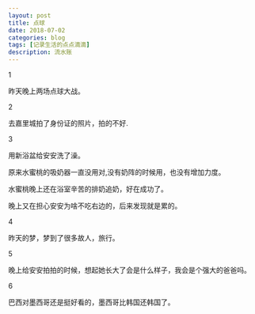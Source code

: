 ```yaml
---
layout: post
title: 点球
date: 2018-07-02
categories: blog
tags: [记录生活的点点滴滴]
description: 流水账
---
```


1 

昨天晚上两场点球大战。

2

去嘉里城拍了身份证的照片，拍的不好.

3

用新浴盆给安安洗了澡。

原来水蜜桃的吸奶器一直没用对,没有奶阵的时候用，也没有增加力度。

水蜜桃晚上还在浴室辛苦的排奶追奶，好在成功了。

晚上又在担心安安为啥不吃右边的，后来发现就是累的。

4

昨天的梦，梦到了很多故人，旅行。

5

晚上给安安拍拍的时候，想起她长大了会是什么样子，我会是个强大的爸爸吗。

6

巴西对墨西哥还是挺好看的，墨西哥比韩国还韩国了。






